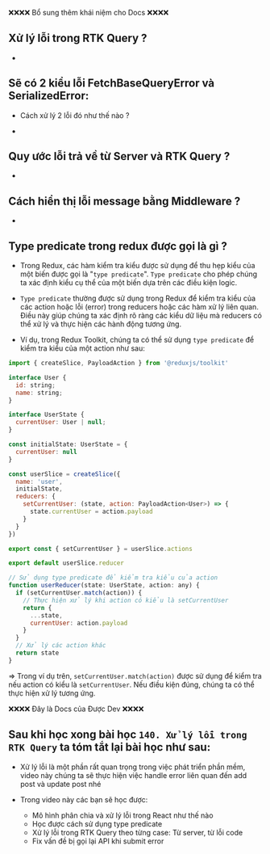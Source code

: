 ❌❌❌❌ Bổ sung thêm khái niệm cho Docs ❌❌❌❌

## Xử lý lỗi trong RTK Query ?

-

## Sẽ có 2 kiểu lỗi FetchBaseQueryError và SerializedError:

- Cách xử lý 2 lỗi đó như thế nào ?

-

## Quy ước lỗi trả về từ Server và RTK Query ?

-

## Cách hiển thị lỗi message bằng Middleware ?

-

## Type predicate trong redux được gọi là gì ?

- Trong Redux, các hàm kiểm tra kiểu được sử dụng để thu hẹp kiểu của một biến được gọi là "`type predicate`". `Type predicate` cho phép chúng ta xác định kiểu cụ thể của một biến dựa trên các điều kiện logic.

- `Type predicate` thường được sử dụng trong Redux để kiểm tra kiểu của các action hoặc lỗi (error) trong reducers hoặc các hàm xử lý liên quan. Điều này giúp chúng ta xác định rõ ràng các kiểu dữ liệu mà reducers có thể xử lý và thực hiện các hành động tương ứng.

- Ví dụ, trong Redux Toolkit, chúng ta có thể sử dụng `type predicate` để kiểm tra kiểu của một action như sau:

```jsx
import { createSlice, PayloadAction } from '@reduxjs/toolkit'

interface User {
  id: string;
  name: string;
}

interface UserState {
  currentUser: User | null;
}

const initialState: UserState = {
  currentUser: null
}

const userSlice = createSlice({
  name: 'user',
  initialState,
  reducers: {
    setCurrentUser: (state, action: PayloadAction<User>) => {
      state.currentUser = action.payload
    }
  }
})

export const { setCurrentUser } = userSlice.actions

export default userSlice.reducer

// Sử dụng type predicate để kiểm tra kiểu của action
function userReducer(state: UserState, action: any) {
  if (setCurrentUser.match(action)) {
    // Thực hiện xử lý khi action có kiểu là setCurrentUser
    return {
      ...state,
      currentUser: action.payload
    }
  }
  // Xử lý các action khác
  return state
}
```

=> Trong ví dụ trên, `setCurrentUser.match(action)` được sử dụng để kiểm tra nếu action có kiểu là `setCurrentUser`. Nếu điều kiện đúng, chúng ta có thể thực hiện xử lý tương ứng.

❌❌❌❌ Đây là Docs của Được Dev ❌❌❌❌

## Sau khi học xong bài học `140. Xử lý lỗi trong RTK Query` ta tóm tắt lại bài học như sau:

- Xử lý lỗi là một phần rất quan trọng trong việc phát triển phần mềm, video này chúng ta sẽ thực hiện việc handle error liên quan đến add post và update post nhé

- Trong video này các bạn sẽ học được:

  - Mô hình phân chia và xử lý lỗi trong React như thế nào
  - Học được cách sử dụng type predicate
  - Xử lý lỗi trong RTK Query theo từng case: Từ server, từ lỗi code
  - Fix vấn đề bị gọi lại API khi submit error
